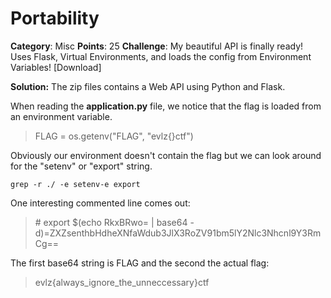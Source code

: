# Portability
**Category**: Misc
**Points**: 25
**Challenge**: 
My beautiful API is finally ready! Uses Flask, Virtual Environments, and loads the config from Environment Variables! [Download]

**Solution:** 
The zip files contains a Web API using Python and Flask.

When reading the **application.py** file, we notice that the flag is loaded from an environment variable.
> FLAG = os.getenv("FLAG", "evlz{}ctf")

Obviously our environment doesn't contain the flag but we can look around for the "setenv" or "export" string.

`grep -r ./ -e setenv-e export`

One interesting commented line comes out:
> \# export $(echo RkxBRwo= | base64 -d)=ZXZsenthbHdheXNfaWdub3JlX3RoZV91bm5lY2Nlc3Nhcnl9Y3RmCg==

The first base64 string is FLAG and the second the actual flag:
> evlz{always_ignore_the_unneccessary}ctf
